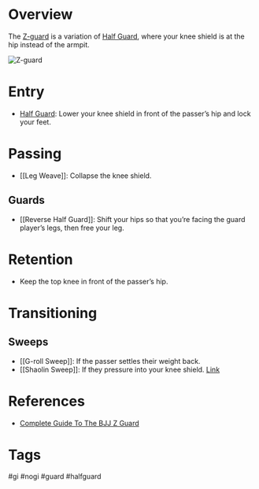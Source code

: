 # Overview
The <u>Z-guard</u> is a variation of [Half Guard](obsidian://open?vault=Obsidian-BJJ-Notes&file=Guards%2FHalf%20Guard), where your knee shield is at the hip instead of the armpit.

![Z-guard](https://i.ytimg.com/vi/NsRHHZk5Nx4/maxresdefault.jpg)
# Entry
- [Half Guard](obsidian://open?vault=Obsidian-BJJ-Notes&file=Guards%2FHalf%20Guard): Lower your knee shield in front of the passer’s hip and lock your feet.
# Passing
- [[Leg Weave]]: Collapse the knee shield.
## Guards
- [[Reverse Half Guard]]: Shift your hips so that you’re facing the guard player’s legs, then free your leg.
# Retention
- Keep the top knee in front of the passer’s hip.
# Transitioning
## Sweeps
- [[G-roll Sweep]]: If the passer settles their weight back.
- [[Shaolin Sweep]]: If they pressure into your knee shield. [Link](https://www.youtube.com/shorts/1p2-462zvaI)
# References
- [Complete Guide To The BJJ Z Guard](https://evolve-mma.com/blog/complete-guide-to-the-bjj-z-guard/)
# Tags
#gi #nogi #guard #halfguard 